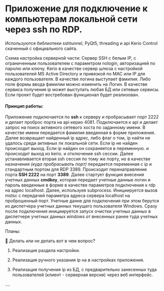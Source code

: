 # Приложение для подключение к компьютерам локальной сети через ssh по RDP.

Используются библиотеки sshtunnel, PyQt5, threading и api Kerio Control скаченный с официального сайта.

Схема настройка серверной части:
Сервер SSH с белым IP, с ограниченным пользователем с параметром nologin, авторизацией по паролю или ключу. Kerio в качестве сервер шлюза с настройкой пользователей MS Active Directory и привязкой по MAC или IP для каждого пользователя.
В качестве логина выступает фамилия. Либо поле формы ввода фамилии можно изменить на Логин.
В качестве сервиса получения ip может выступать любая БД или сетевые сервисы. Если проект будет востребован функционал будет реализован. 

#### Принцип работы:

Приложение подключается по **ssh** к серверу и пробрасывает порт 2222 и делает проброс порта на api  керио 4081. Подключается к api и делает запрос на поиск активного сетевого хоста по заданному имени. В качестве имени передается фамилия введенная в форме приложения. Далее возвращает найденный ip адрес, либо флаг о том, ip найти не удалось среди активных пк локальной сети. Если ip не найден происходит выход. Если ip найден он сохраняется в переменную. и происходит выход из kerio. и отключение ssh сессии. Далее устанавливается вторая ssh сессия по тому же порту, но в качестве назначения *(куда пробрасывать порт)* передается переменная с ip и стандартным портом для RDP 3389. Происходит перенаправление порта **SSH 2222** на порт **3389**.
Далее стартует функция внесения учетных данных **cmdkey**, которая передает учетные данные логин и пароль введенные в форме в качестве параметров подключения к rdp на адрес localhost.
Далее, используея subprocess. Инициируется вызов mstsc с передачей параметра адреса сервера localhost на проброшенный порт. Учетные данне для подключения при этом берутся из диспетчера учетных данных текущего пользователя Windows. Сразу после подключения инициируется запуск очистки учетных данных в диспетчере учетных данных windows от внесенных ранее туда учетных данных.



Планы:

:black_square_button: Делать или не делать вот в чем вопрос?
    
1. Реализация раздела настройки.
    
2. Реализация ручного указания ip на в настройках приложения.

3. Реализация получения ip из БД, с предварительно занесенных туда пользователей (клиент - серверная версия) через веб интерфейс.
    
....
